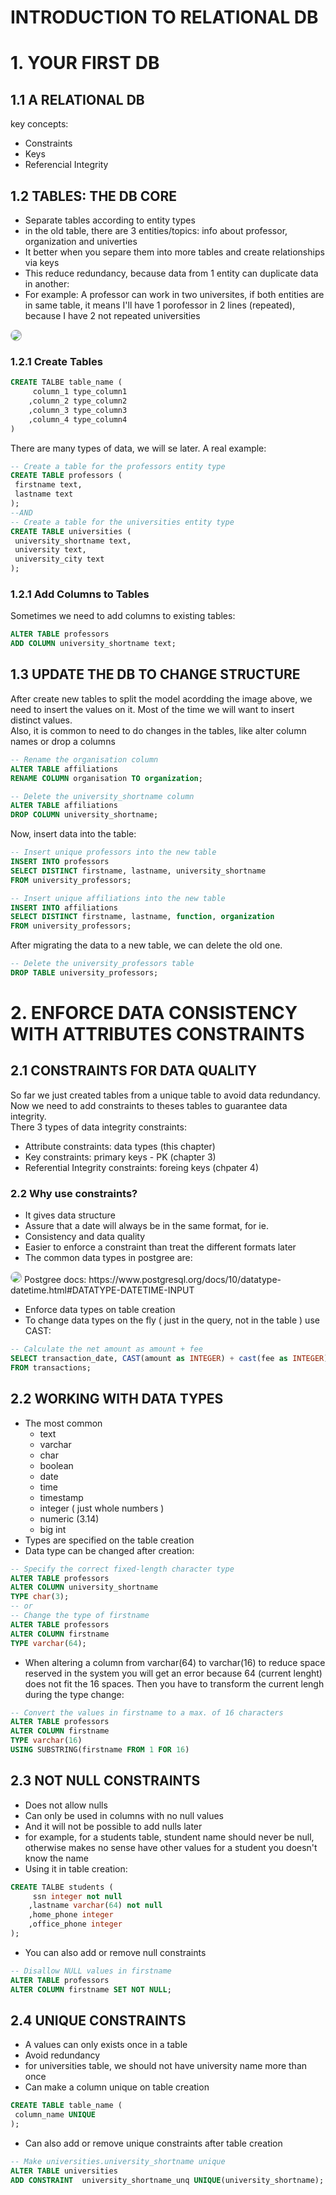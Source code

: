 #  INTRODUCTION TO RELATIONAL DB
# 1. YOUR FIRST DB
## 1.1 A RELATIONAL DB
key concepts:
* Constraints
* Keys
* Referencial Integrity

## 1.2 TABLES: THE DB CORE
* Separate tables according to entity types
* in the old table, there are 3 entities/topics: info about professor, organization and univerties
* It better when you separe them into more tables and create relationships via keys
* This reduce redundancy, because data from 1 entity can duplicate data in another:
* For example: A professor can work in two universites, if both entities are in same table, it means I'll have 1 porofessor in 2 lines (repeated), because I have 2 not repeated universities

<img src="https://github.com/cassiobolba/Data-Engineering/blob/master/src/img/17%20-%20Introduction%20to%20Relational%20DB/ENTITY_MODELS.jpg" style="border: 1px solid #aaa; border-radius: 10px 10px 10px 10px"/>


### 1.2.1 Create Tables
```sql
CREATE TALBE table_name (
     column_1 type_column1
    ,column_2 type_column2
    ,column_3 type_column3
    ,column_4 type_column4
)
```
There are many types of data, we will se later. A real example:
```sql
-- Create a table for the professors entity type
CREATE TABLE professors (
 firstname text,
 lastname text
);
--AND
-- Create a table for the universities entity type
CREATE TABLE universities (
 university_shortname text,
 university text,
 university_city text
);
```

### 1.2.1 Add Columns to Tables
Sometimes we need to add columns to existing tables:
```sql
ALTER TABLE professors
ADD COLUMN university_shortname text;
```

## 1.3 UPDATE THE DB TO CHANGE STRUCTURE
After create new tables to split the model acordding the image above, we need to insert the values on it. Most of the time we will want to insert distinct values.  
Also, it is common to need to do changes in the tables, like alter column names or drop a columns
```sql
-- Rename the organisation column
ALTER TABLE affiliations
RENAME COLUMN organisation TO organization;

-- Delete the university_shortname column
ALTER TABLE affiliations
DROP COLUMN university_shortname;
```
Now, insert data into the table:
```sql
-- Insert unique professors into the new table
INSERT INTO professors 
SELECT DISTINCT firstname, lastname, university_shortname 
FROM university_professors;

-- Insert unique affiliations into the new table
INSERT INTO affiliations 
SELECT DISTINCT firstname, lastname, function, organization 
FROM university_professors;
```
After migrating the data to a new table, we can delete the old one.
```sql
-- Delete the university_professors table
DROP TABLE university_professors;
```

# 2. ENFORCE DATA CONSISTENCY WITH ATTRIBUTES CONSTRAINTS
## 2.1 CONSTRAINTS FOR DATA QUALITY
So far we just created tables from a unique table to avoid data redundancy. Now we need to add constraints to theses tables to guarantee data integrity.  
There 3 types of data integrity constraints:
* Attribute constraints: data types (this chapter)
* Key constraints: primary keys - PK (chapter 3)
* Referential Integrity constraints: foreing keys (chpater 4)

### 2.2 Why use constraints?
* It gives data structure
* Assure that a date will always be in the same format, for ie.
* Consistency and data quality
* Easier to enforce a constraint than treat the different formats later
* The common data types in postgree are:

<img src="https://github.com/cassiobolba/Data-Engineering/blob/master/src/img/17%20-%20Introduction%20to%20Relational%20DB/postgree_datatypes.jpg" style="border: 1px solid #aaa; border-radius: 10px 10px 10px 10px"/>   
Postgree docs: https://www.postgresql.org/docs/10/datatype-datetime.html#DATATYPE-DATETIME-INPUT

* Enforce data types on table creation
* To change data types on the fly ( just in the query, not in the table ) use CAST:
```sql
-- Calculate the net amount as amount + fee
SELECT transaction_date, CAST(amount as INTEGER) + cast(fee as INTEGER) AS net_amount 
FROM transactions;
```
## 2.2 WORKING WITH DATA TYPES
* The most common
    * text
    * varchar
    * char
    * boolean
    * date
    * time
    * timestamp
    * integer ( just whole numbers )
    * numeric (3.14)
    * big int
* Types are specified on the table creation
* Data type can be changed after creation:
```SQL
-- Specify the correct fixed-length character type
ALTER TABLE professors
ALTER COLUMN university_shortname
TYPE char(3);
-- or
-- Change the type of firstname
ALTER TABLE professors
ALTER COLUMN firstname
TYPE varchar(64);
```
* When altering a column from varchar(64) to varchar(16) to reduce space reserved in the system you will get an error because 64 (current lenght) does not fit the 16 spaces. Then you have to transform the current lengh during the type change:
```sql
-- Convert the values in firstname to a max. of 16 characters
ALTER TABLE professors 
ALTER COLUMN firstname 
TYPE varchar(16)
USING SUBSTRING(firstname FROM 1 FOR 16)
```

## 2.3 NOT NULL CONSTRAINTS
* Does not allow nulls
* Can only be used in columns with no null values
* And it will not be possible to add nulls later
* for example, for a students table, stundent name should never be null, otherwise makes no sense have other values for a student you doesn't know the name
* Using it in table creation:
```sql
CREATE TALBE students (
     ssn integer not null
    ,lastname varchar(64) not null
    ,home_phone integer
    ,office_phone integer
);
```
* You can also add or remove null constraints
```sql
-- Disallow NULL values in firstname
ALTER TABLE professors 
ALTER COLUMN firstname SET NOT NULL;
```

## 2.4 UNIQUE CONSTRAINTS
* A values can only exists once in a table
* Avoid redundancy
* for universities table, we should not have university name more than once
* Can make a column unique on table creation
```sql
CREATE TABLE table_name (
 column_name UNIQUE
);
```
* Can also add or remove unique constraints after table creation
```sql
-- Make universities.university_shortname unique
ALTER TABLE universities
ADD CONSTRAINT  university_shortname_unq UNIQUE(university_shortname);
```
